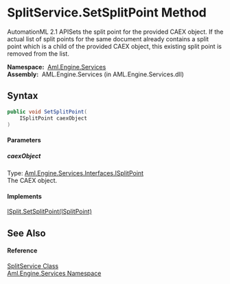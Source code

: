 SplitService.SetSplitPoint Method
=================================
AutomationML 2.1 APISets the split point for the provided CAEX object. If the actual list of split points for the same document already contains a split point which is a child of the provided CAEX object, this existing split point is removed from the list.

  **Namespace:**  [Aml.Engine.Services][1]  
  **Assembly:**  AML.Engine.Services (in AML.Engine.Services.dll)

Syntax
------

```csharp
public void SetSplitPoint(
	ISplitPoint caexObject
)
```

#### Parameters

##### *caexObject*
Type: [Aml.Engine.Services.Interfaces.ISplitPoint][2]  
The CAEX object.

#### Implements
[ISplit.SetSplitPoint(ISplitPoint)][3]  


See Also
--------

#### Reference
[SplitService Class][4]  
[Aml.Engine.Services Namespace][1]  

[1]: ../README.md
[2]: ../../Aml.Engine.Services.Interfaces/ISplitPoint/README.md
[3]: ../../Aml.Engine.Services.Interfaces/ISplit/SetSplitPoint.md
[4]: README.md
[5]: https://www.automationml.org
[6]: ../../icons/logoShade.png